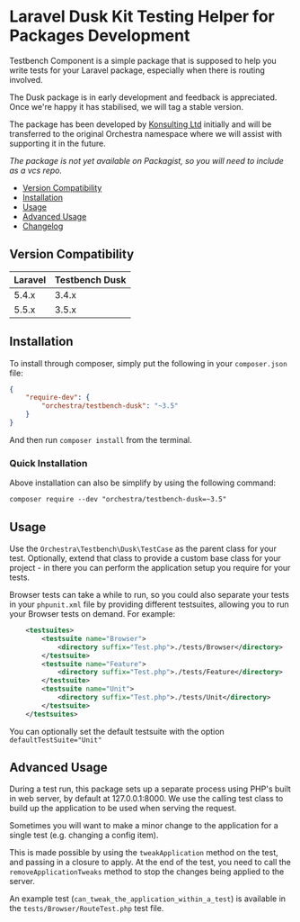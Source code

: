 Laravel Dusk Kit Testing Helper for Packages Development
==============

Testbench Component is a simple package that is supposed to help you write tests for your Laravel package, especially when there is routing involved.

The Dusk package is in early development and feedback is appreciated. Once we're happy it has stabilised, we will tag a stable version.

The package has been developed by [Konsulting Ltd](https://github.com/konsulting) initially and will be transferred to the original Orchestra namespace where we will assist with supporting it in the future.

*The package is not yet available on Packagist, so you will need to include as a vcs repo.*

* [Version Compatibility](#version-compatibility)
* [Installation](#installation)
* [Usage](#usage)
* [Advanced Usage](#advanced-usage)
* [Changelog](https://github.com/orchestral/testbench-browser-kit/releases)

## Version Compatibility

 Laravel  | Testbench Dusk
:---------|:----------
 5.4.x    | 3.4.x
 5.5.x    | 3.5.x

## Installation

To install through composer, simply put the following in your `composer.json` file:

```json
{
    "require-dev": {
        "orchestra/testbench-dusk": "~3.5"
    }
}
```

And then run `composer install` from the terminal.

### Quick Installation

Above installation can also be simplify by using the following command:

    composer require --dev "orchestra/testbench-dusk=~3.5"

## Usage

Use the `Orchestra\Testbench\Dusk\TestCase` as the parent class for your test. Optionally, extend that class to provide a custom base class for your project - in there you can perform the application setup you require for your tests.

Browser tests can take a while to run, so you could also separate your tests in your `phpunit.xml` file by providing different testsuites, allowing you to run your Browser tests on demand. For example:
```xml
    <testsuites>
        <testsuite name="Browser">
            <directory suffix="Test.php">./tests/Browser</directory>
        </testsuite>
        <testsuite name="Feature">
            <directory suffix="Test.php">./tests/Feature</directory>
        </testsuite>
        <testsuite name="Unit">
            <directory suffix="Test.php">./tests/Unit</directory>
        </testsuite>
    </testsuites>
```

You can optionally set the default testsuite with the option `defaultTestSuite="Unit"`

## Advanced Usage

During a test run, this package sets up a separate process using PHP's built in web server, by default at 127.0.0.1:8000. We use the calling test class to build up the application to be used when serving the request.

Sometimes you will want to make a minor change to the application for a single test (e.g. changing a config item).

This is made possible by using the `tweakApplication` method on the test, and passing in a closure to apply. At the end of the test, you need to call the `removeApplicationTweaks` method to stop the changes being applied to the server.

An example test (`can_tweak_the_application_within_a_test`) is available in the `tests/Browser/RouteTest.php` test file.
